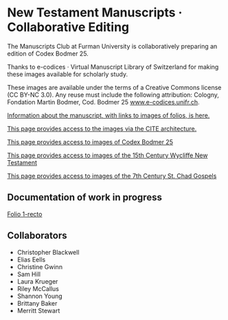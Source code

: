New Testament Manuscripts · Collaborative Editing
========

The Manuscripts Club at Furman University is collaboratively preparing an edition of Codex Bodmer 25.

Thanks to e-codices · Virtual Manuscript Library of Switzerland for making these images available for scholarly study.

These images are available under the terms of a Creative Commons license (CC BY-NC 3.0). Any reuse must include the following attribution: Cologny, Fondation Martin Bodmer, Cod. Bodmer 25 www.e-codices.unifr.ch.

[Information about the manuscript, with links to images of folios, is here.](http://folio.furman.edu/projects/mss/images-codbod25.html)

[This page provides access to the images via the CITE architecture.](http://folio.furman.edu/citeservlet/browseimg?urn=urn:cite:ecod:codbod25)

[This page provides access to images of Codex Bodmer 25](http://folio.furman.edu/citeservlet/browseimg?urn=urn:cite:ecod:codbod25)


[This page provides access to images of the 15th Century Wycliffe New Testament](http://folio.furman.edu/citeservlet/browseimg?urn=urn:cite:fufolioimg:WycliffRGB)

[This page provides access to images of the 7th Century St. Chad Gospels](http://folio.furman.edu/citeservlet/browseimg?urn=urn:cite:fufolioimg:ChadRGB)

## Documentation of work in progress

[Folio 1-recto](http://folio.furman.edu/citeservlet/indices?urn=urn%3Acite%3Aecod%3Acodbod25.cb-0025_001r)

## Collaborators

- Christopher Blackwell
- Elias Eells
- Christine Gwinn
- Sam Hill
- Laura Krueger
- Riley McCallus
- Shannon Young
- Brittany Baker
- Merritt Stewart
